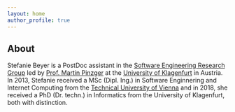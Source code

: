 ```yaml
---
layout: home
author_profile: true
---
```

## About
Stefanie Beyer is a PostDoc assistant in the [Software Engineering Research Group](https://www.aau.at/en/isys/serg/) led by [Prof. Martin Pinzger](https://serg.aau.at/bin/view/MartinPinzger/WebHome) at the [University of Klagenfurt](https://www.aau.at) in Austria. In 2013, Stefanie received a MSc (Dipl. Ing.) in Software Enginnering and Internet Computing from the [Technical University of Vienna](https://www.tuwien.at) and in 2018, she received a PhD (Dr. techn.) in Informatics from the University of Klagenfurt, both with distinction.


